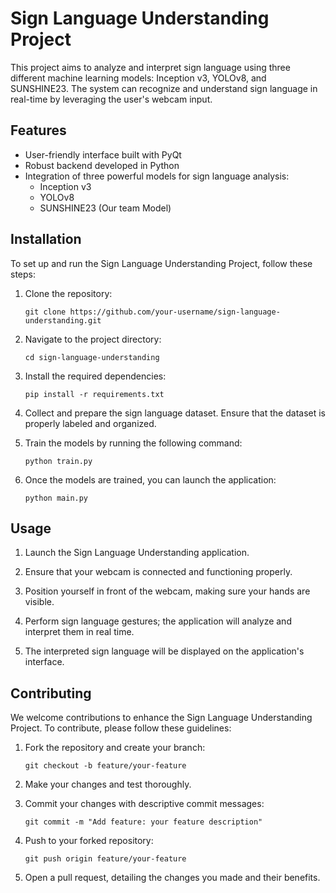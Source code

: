 # Sign Language Understanding Project

This project aims to analyze and interpret sign language using three different machine learning models: Inception v3, YOLOv8, and SUNSHINE23. The system can recognize and understand sign language in real-time by leveraging the user's webcam input.

## Features

- User-friendly interface built with PyQt
- Robust backend developed in Python
- Integration of three powerful models for sign language analysis:
  - Inception v3
  - YOLOv8
  - SUNSHINE23 (Our team Model)

## Installation

To set up and run the Sign Language Understanding Project, follow these steps:

1. Clone the repository:
   ```
   git clone https://github.com/your-username/sign-language-understanding.git
   ```

2. Navigate to the project directory:
   ```
   cd sign-language-understanding
   ```

3. Install the required dependencies:
   ```
   pip install -r requirements.txt
   ```

4. Collect and prepare the sign language dataset. Ensure that the dataset is properly labeled and organized.

5. Train the models by running the following command:
   ```
   python train.py
   ```

6. Once the models are trained, you can launch the application:
   ```
   python main.py
   ```

## Usage

1. Launch the Sign Language Understanding application.

2. Ensure that your webcam is connected and functioning properly.

3. Position yourself in front of the webcam, making sure your hands are visible.

4. Perform sign language gestures; the application will analyze and interpret them in real time.

5. The interpreted sign language will be displayed on the application's interface.

## Contributing

We welcome contributions to enhance the Sign Language Understanding Project. To contribute, please follow these guidelines:

1. Fork the repository and create your branch:
   ```
   git checkout -b feature/your-feature
   ```

2. Make your changes and test thoroughly.

3. Commit your changes with descriptive commit messages:
   ```
   git commit -m "Add feature: your feature description"
   ```

4. Push to your forked repository:
   ```
   git push origin feature/your-feature
   ```

5. Open a pull request, detailing the changes you made and their benefits.
